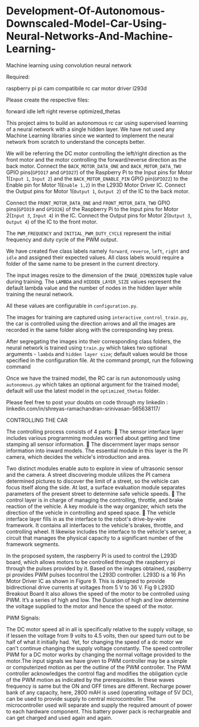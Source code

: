 # Development-Of-Autonomous-Downscaled-Model-Car-Using-Neural-Networks-And-Machine-Learning-
Machine learning using convolution neural network

Required:

raspberry pi
pi cam
compatibile rc car
motor driver l293d

Please create the respective files:

forward
idle
left
right
reverse
optimized_thetas

This project aims to build an autonomous rc car using supervised learning of a neural network with a single hidden layer. We have not used any Machine Learning libraries since we wanted to implement the neural network from scratch to understand the concepts better.

We will be referring the DC motor controlling the left/right direction as the front motor and the motor controlling the forward/reverse direction as the back motor. Connect the ```BACK_MOTOR_DATA_ONE``` and ```BACK_MOTOR_DATA_TWO``` GPIO pins(`GPIO17` and `GPIO27`) of the Raspberry Pi to the Input pins for Motor 1(`Input 1`, `Input 2`) and the ```BACK_MOTOR_ENABLE_PIN``` GPIO pin(`GPIO22`) to the Enable pin for Motor 1(`Enable 1,2`) in the L293D Motor Driver IC. Connect the Output pins for Motor 1(`Output 1`, `Output 2`) of the IC to the back motor.

Connect the ```FRONT_MOTOR_DATA_ONE``` and ```FRONT_MOTOR_DATA_TWO``` GPIO pins(`GPIO19` and `GPIO26`) of the Raspberry Pi to the Input pins for Motor 2(`Input 3`, `Input 4`) in the IC. Connect the Output pins for Motor 2(`Output 3`, `Output 4`) of the IC to the front motor.

The ```PWM_FREQUENCY``` and ```INITIAL_PWM_DUTY_CYCLE``` represent the initial frequency and duty cycle of the PWM output.

We have created five class labels namely ```forward```, ```reverse```, ```left```, ```right``` and ```idle``` and assigned their expected values. All class labels would require a folder of the same name to be present in the current directory.

The input images resize to the dimension of the ```IMAGE_DIMENSION``` tuple value during training. The ```LAMBDA``` and ```HIDDEN_LAYER_SIZE``` values represent the default lambda value and the number of nodes in the hidden layer while training the neural network.

All these values are configurable in ```configuration.py```.

The images for training are captured using ```interactive_control_train.py```, the car is controlled using the direction arrows and all the images are recorded in the same folder along with the corresponding key press.

After segregating the images into their corresponding class folders, the neural network is trained using ```train.py``` which takes two optional arguments - ```lambda``` and ```hidden layer size```;  default values would be those specified in the configuration file. At the command prompt, run the following command

Once we have the trained model, the RC car is run autonomously using ```autonomous.py``` which takes an optional argument for the trained model; default will use the latest model in the ```optimized_thetas``` folder. 

Please feel free to post your doubts on code through my linkedin : linkedin.com/in/shreyas-ramachandran-srinivasan-565638117/

CONTROLLING THE CAR

The controlling process consists of 4 parts: 
 The sensor interface layer includes various programming modules worried about getting and time stamping all sensor information. 
 The discernment layer maps sensor information into inward models. The essential module in this layer is the PI camera, which decides the vehicle's introduction and area. 

Two distinct modules enable auto to explore in view of ultrasonic sensor and the camera. A street discovering module utilizes the PI camera determined pictures to discover the limit of a street, so the vehicle can focus itself along the side. At last, a surface evaluation module separates parameters of the present street to determine safe vehicle speeds.  The control layer is in charge of managing the controlling, throttle, and brake reaction of the vehicle. A key module is the way organizer, which sets the direction of the vehicle in controlling and speed space.  The vehicle interface layer fills in as the interface to the robot's drive-by-wire framework. It contains all interfaces to the vehicle's brakes, throttle, and controlling wheel. It likewise includes the interface to the vehicle's server, a circuit that manages the physical capacity to a significant number of the framework segments.

In the proposed system, the raspberry Pi is used to control the L293D board, which allows motors to be controlled through the raspberry pi through the pulses provided by it. Based on the images obtained, raspberry pi provides PWM pulses tocontrol the L293D controller. L293D is a 16 Pin Motor Driver IC as shown in Figure 9. This is designed to provide bidirectional drive currents at voltages from 5 V to 36 V. Fig 9 L293D Breakout Board It also allows the speed of the motor to be controlled using PWM. It’s a series of high and low. The Duration of high and low determine the voltage supplied to the motor and hence the speed of the motor.

PWM Signals:

The DC motor speed all in all is specifically relative to the supply voltage, so if lessen the voltage from 9 volts to 4.5 volts, then our speed turn out to be half of what it initially had. Yet, for changing the speed of a dc motor we can't continue changing the supply voltage constantly. The speed controller PWM for a DC motor works by changing the normal voltage provided to the motor.The input signals we have given to PWM controller may be a simple or computerized motion as per the outline of the PWM controller. The PWM controller acknowledges the control flag and modifies the obligation cycle of the PWM motion as indicated by the prerequisites. In these waves frequency is same but the ON and OFF times are different. Recharge power bank of any capacity, here, 2800 mAH is used (operating voltage of 5V DC), can be used to provide supply to central microcontroller. The microcontroller used will separate and supply the required amount of power to each hardware component. This battery power pack is rechargeable and can get charged and used again and again.
